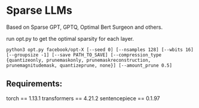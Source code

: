 # Sparse LLMs

Based on Sparse GPT, GPTQ, Optimal Bert Surgeon and others.

run opt.py to get the optimal sparsity for each layer.

`python3 opt.py facebook/opt-X [--seed 0] [--nsamples 128] [--wbits 16] [--groupsize -1] [--save PATH_TO_SAVE] [--compression_type {quantizeonly, prunemaskonly, prunemaskreconstruction, prunemagnitudemask, quantizeprune, none}] [--amount_prune 0.5]`

## Requirements:

torch == 1.13.1
transformers == 4.21.2
sentencepiece == 0.1.97

